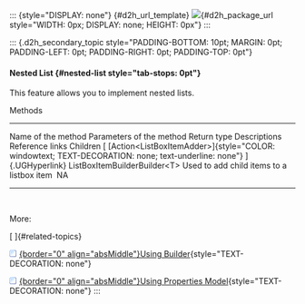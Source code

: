 ::: {style="DISPLAY: none"}
[](ms-xhelp:///?Id=d2h_url_template){#d2h_url_template} ![](!package_url!){#d2h_package_url style="WIDTH: 0px; DISPLAY: none; HEIGHT: 0px"}
:::

::: {.d2h_secondary_topic style="PADDING-BOTTOM: 10pt; MARGIN: 0pt; PADDING-LEFT: 0pt; PADDING-RIGHT: 0pt; PADDING-TOP: 0pt"}
#### Nested List {#nested-list style="tab-stops: 0pt"}

This feature allows you to implement nested lists.

Methods

  -------------------- ------------------------------------------------------------------------------------------------------------------------ -------------------------------- ------------------------------------------- -----------------
  Name of the method   Parameters of the method                                                                                                 Return type                      Descriptions                                Reference links
  Children             [ [Action\<ListBoxItemAdder\>]{style="COLOR: windowtext; TEXT-DECORATION: none; text-underline: none"} ]{.UGHyperlink}   ListBoxItemBuilderBuilder\<T\>   Used to add child items to a listbox item    NA
  -------------------- ------------------------------------------------------------------------------------------------------------------------ -------------------------------- ------------------------------------------- -----------------

 

More:

[ ]{#related-topics}

[![](button.gif){border="0" align="absMiddle"}Using Builder](ms-xhelp:///?Id=80e9e4f6-65d1-4861-95ef-d7e42d3d2c75){style="TEXT-DECORATION: none"}

[![](button.gif){border="0" align="absMiddle"}Using Properties Model](ms-xhelp:///?Id=6de95983-a0f0-44b5-afd3-96d9feb65930){style="TEXT-DECORATION: none"}
:::
